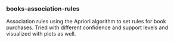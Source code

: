 ### books-association-rules

Association rules using the Apriori algorithm to set rules for book purchases. Tried with different confidence and support levels and visualized with plots as well.
